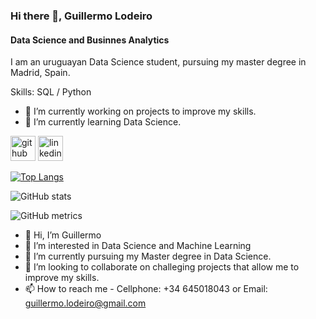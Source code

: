### Hi there 👋, Guillermo Lodeiro
#### Data Science and Businnes Analytics
I am an uruguayan Data Science student, pursuing my master degree in Madrid, Spain.

Skills: SQL / Python

- 🔭 I’m currently working on projects to improve my skills. 
- 🌱 I’m currently learning Data Science. 


[<img src='https://cdn.jsdelivr.net/npm/simple-icons@3.0.1/icons/github.svg' alt='github' height='40'>](https://github.com/https://github.com/guilleldas)  [<img src='https://cdn.jsdelivr.net/npm/simple-icons@3.0.1/icons/linkedin.svg' alt='linkedin' height='40'>](https://www.linkedin.com/in/https://www.linkedin.com/in/guillermo-lodeiro-dell-iaconi//)  

[![Top Langs](https://github-readme-stats.vercel.app/api/top-langs/?username=https://github.com/guilleldas)](https://github.com/anuraghazra/github-readme-stats)

![GitHub stats](https://github-readme-stats.vercel.app/api?username=https://github.com/guilleldas&show_icons=true)  

![GitHub metrics](https://metrics.lecoq.io/https://github.com/guilleldas)  







- 👋 Hi, I’m Guillermo
- 👀 I’m interested in Data Science and Machine Learning
- 🌱 I’m currently pursuing my Master degree in Data Science.
- 💞️ I’m looking to collaborate on challeging projects that allow me to improve my skills.
- 📫 How to reach me - Cellphone: +34 645018043 or Email: guillermo.lodeiro@gmail.com

<!---
guilleldas/guilleldas is a ✨ special ✨ repository because its `README.md` (this file) appears on your GitHub profile.
You can click the Preview link to take a look at your changes.
--->
